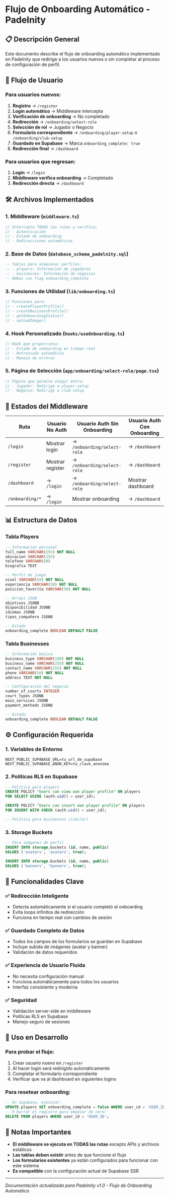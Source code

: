 # Flujo de Onboarding Automático - Padelnity

## 📋 Descripción General

Este documento describe el flujo de onboarding automático implementado en Padelnity que redirige a los usuarios nuevos o sin completar al proceso de configuración de perfil.

## 🚀 Flujo de Usuario

### **Para usuarios nuevos:**
1. **Registro** → `/register`
2. **Login automático** → Middleware intercepta
3. **Verificación de onboarding** → No completado
4. **Redirección** → `/onboarding/select-role`
5. **Selección de rol** → Jugador o Negocio
6. **Formulario correspondiente** → `/onboarding/player-setup` o `/onboarding/club-setup`
7. **Guardado en Supabase** → Marca `onboarding_complete: true`
8. **Redirección final** → `/dashboard`

### **Para usuarios que regresan:**
1. **Login** → `/login`
2. **Middleware verifica onboarding** → Completado
3. **Redirección directa** → `/dashboard`

## 🛠️ Archivos Implementados

### **1. Middleware (`middleware.ts`)**
```typescript
// Intercepta TODAS las rutas y verifica:
// - Autenticación
// - Estado de onboarding
// - Redirecciones automáticas
```

### **2. Base de Datos (`database_schema_padelnity.sql`)**
```sql
-- Tablas para almacenar perfiles:
-- - players: Información de jugadores
-- - businesses: Información de negocios
-- Ambas con flag onboarding_complete
```

### **3. Funciones de Utilidad (`lib/onboarding.ts`)**
```typescript
// Funciones para:
// - createPlayerProfile()
// - createBusinessProfile()
// - getOnboardingStatus()
// - uploadImage()
```

### **4. Hook Personalizado (`hooks/useOnboarding.ts`)**
```typescript
// Hook que proporciona:
// - Estado de onboarding en tiempo real
// - Refrescado automático
// - Manejo de errores
```

### **5. Página de Selección (`app/onboarding/select-role/page.tsx`)**
```typescript
// Página que permite elegir entre:
// - Jugador: Redirige a player-setup
// - Negocio: Redirige a club-setup
```

## 🔄 Estados del Middleware

| Ruta | Usuario No Auth | Usuario Auth Sin Onboarding | Usuario Auth Con Onboarding |
|------|-----------------|------------------------------|------------------------------|
| `/login` | Mostrar login | → `/onboarding/select-role` | → `/dashboard` |
| `/register` | Mostrar register | → `/onboarding/select-role` | → `/dashboard` |
| `/dashboard` | → `/login` | → `/onboarding/select-role` | Mostrar dashboard |
| `/onboarding/*` | → `/login` | Mostrar onboarding | → `/dashboard` |

## 📊 Estructura de Datos

### **Tabla Players**
```sql
-- Información personal
full_name VARCHAR(255) NOT NULL
ubicacion VARCHAR(255)
telefono VARCHAR(50)
biografia TEXT

-- Perfil de juego
nivel VARCHAR(50) NOT NULL
experiencia VARCHAR(50) NOT NULL
posicion_favorita VARCHAR(50) NOT NULL

-- Arrays JSON
objetivos JSONB
disponibilidad JSONB
idiomas JSONB
tipos_compañero JSONB

-- Estado
onboarding_complete BOOLEAN DEFAULT FALSE
```

### **Tabla Businesses**
```sql
-- Información básica
business_type VARCHAR(100) NOT NULL
business_name VARCHAR(255) NOT NULL
contact_name VARCHAR(255) NOT NULL
phone VARCHAR(50) NOT NULL
address TEXT NOT NULL

-- Configuración del negocio
number_of_courts INTEGER
court_types JSONB
main_services JSONB
payment_methods JSONB

-- Estado
onboarding_complete BOOLEAN DEFAULT FALSE
```

## ⚙️ Configuración Requerida

### **1. Variables de Entorno**
```env
NEXT_PUBLIC_SUPABASE_URL=tu_url_de_supabase
NEXT_PUBLIC_SUPABASE_ANON_KEY=tu_clave_anonima
```

### **2. Políticas RLS en Supabase**
```sql
-- Política para players
CREATE POLICY "Users can view own player profile" ON players
FOR SELECT USING (auth.uid() = user_id);

CREATE POLICY "Users can insert own player profile" ON players
FOR INSERT WITH CHECK (auth.uid() = user_id);

-- Política para businesses (similar)
```

### **3. Storage Buckets**
```sql
-- Para imágenes de perfil
INSERT INTO storage.buckets (id, name, public) 
VALUES ('avatars', 'avatars', true);

INSERT INTO storage.buckets (id, name, public) 
VALUES ('banners', 'banners', true);
```

## 🎯 Funcionalidades Clave

### **✅ Redirección Inteligente**
- Detecta automáticamente si el usuario completó el onboarding
- Evita loops infinitos de redirección
- Funciona en tiempo real con cambios de sesión

### **✅ Guardado Completo de Datos**
- Todos los campos de los formularios se guardan en Supabase
- Incluye subida de imágenes (avatar y banner)
- Validación de datos requeridos

### **✅ Experiencia de Usuario Fluida**
- No necesita configuración manual
- Funciona automáticamente para todos los usuarios
- Interfaz consistente y moderna

### **✅ Seguridad**
- Validación server-side en middleware
- Políticas RLS en Supabase
- Manejo seguro de sesiones

## 🚀 Uso en Desarrollo

### **Para probar el flujo:**
1. Crear usuario nuevo en `/register`
2. Al hacer login será redirigido automáticamente
3. Completar el formulario correspondiente
4. Verificar que va al dashboard en siguientes logins

### **Para resetear onboarding:**
```sql
-- En Supabase, ejecutar:
UPDATE players SET onboarding_complete = false WHERE user_id = 'USER_ID';
-- O borrar el registro para empezar de cero:
DELETE FROM players WHERE user_id = 'USER_ID';
```

## 📝 Notas Importantes

- **El middleware se ejecuta en TODAS las rutas** excepto APIs y archivos estáticos
- **Las tablas deben existir** antes de que funcione el flujo
- **Los formularios existentes** ya están configurados para funcionar con este sistema
- **Es compatible** con la configuración actual de Supabase SSR

---

*Documentación actualizada para Padelnity v1.0 - Flujo de Onboarding Automático* 